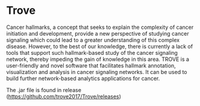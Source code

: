 # Trove
Cancer hallmarks, a concept that seeks to explain the complexity of cancer initiation and development, provide a new perspective of studying cancer signaling which could lead to a greater understanding of this complex disease. However, to the best of our knowledge, there is currently a lack of tools that support such hallmark-based study of the cancer signaling network, thereby impeding the gain of knowledge in this area. TROVE is a user-friendly and novel software that facilitates hallmark annotation, visualization and analysis in cancer signaling networks. It can be used to build further network-based analytics applications for cancer.

The .jar file is found in release (https://github.com/trove2017/Trove/releases)
